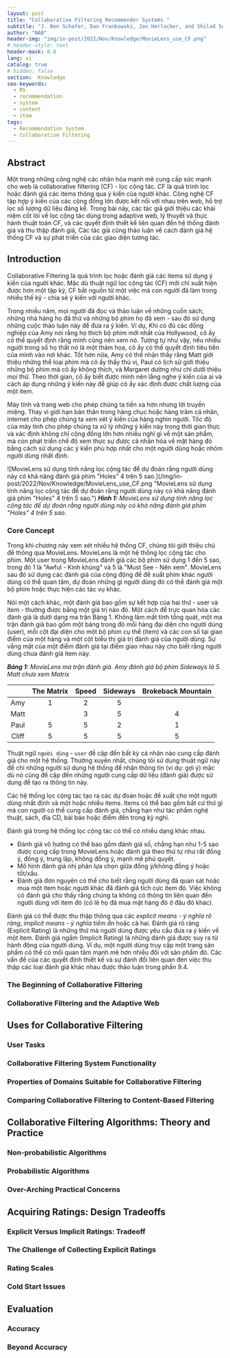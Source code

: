 ```yaml
---
layout: post
title: "Collaborative Filtering Recommender Systems "
subtitle: "J. Ben Schafer, Dan Frankowski, Jon Herlocker, and Shilad Sen"
author: "NAB"
header-img: "img/in-post/2022/Nov/Knowledge/MovieLens_use_CF.png"
# header-style: text
header-mask: 0.6
lang: vi
catalog: true
# hidden: false
section:  Knowledge
seo-keywords:
  - RS
  - recommendation
  - system
  - content
  - item
tags:
  - Recommendation System 
  - Collaborative Filtering
---
```


## Abstract
Một trong những công nghệ các nhân hóa mạnh mẽ cung cấp sức mạnh cho web là collaborative filtering (CF) - lọc cộng tác. CF là quá trình lọc hoặc đánh giá các items thông qua ý kiến của người khác. Công nghệ CF tập hợp ý kiến của các cộng đồng lớn được kết nối với nhau trên web, hỗ trợ lọc số lượng dữ liệu đáng kể. Trong bài này, các tác giả giới thiệu các khái niệm cốt lõi về lọc cộng tác dùng trong adaptive web, lý thuyết và thực hành thuật toán CF, và các quyết định thiết kế liên quan đến hệ thống đánh giá và thu thập đánh giá, Các tác giả cũng thảo luận về cách đánh giá hệ thống CF và sự phát triển của các giao diện tương tác.
## Introduction

Collaborative Filtering là quá trình lọc hoặc đánh giá các items sử dụng ý kiến của người khác. Mặc dù thuật ngữ lọc cộng tác (CF) mới chỉ xuất hiện được hơn một tập kỷ, CF bắt nguồn từ một việc mà con người đã làm trong nhiều thế kỷ - chia sẻ ý kiến với người khác.

Trong nhiều năm, mọi người đã đọc và thảo luận về những cuốn sách, những nhà hàng họ đã thử và những bộ phim họ đã xem - sau đó sử dụng những cuộc thảo luận này để đưa ra ý kiến. Ví dụ, Khi có đủ các đồng nghiệp của Amy nói rằng họ thích bộ phim mới nhất của Hollywood, cô ấy có thể quyết định rằng mình cũng nên xem nó. Tương tự như vậy, nếu nhiều người trong số họ thất nó là một thảm họa, cô ấy có thể quyết định tiêu tiền của mình vào nơi khác. Tốt hơn nữa, Amy có thể nhận thấy rằng Matt giới thiệu những thể loại phim mà cô ấy thấy thú vị, Paul có lịch sử giới thiệu những bộ phim mà cô ấy không thích, và Margaret dường như chỉ dưới thiệu mọi thứ. Theo thời gian, cô ấy biết được mình nên lắng nghe ý kiến của ai và cách áp dụng những ý kiến này để giúp cô ấy xác định được chất lượng của một item. 

Máy tính và trang web cho phép chúng ta tiến xa hơn nhưng lời truyền miệng. Thay vì giới hạn bản thân trong hàng chục hoặc hàng trăm cá nhân, internet cho phép chúng ta xem xét ý kiến của hàng nghìn người. Tốc độ của máy tính cho phép chúng ta xử  lý những ý kiến này trong thời gian thực và xác định không chỉ cộng đồng lớn hơn nhiều nghĩ gì về một sản phẩm, mà còn phát triển chế độ xem thực sự được cá nhân hóa về mặt hàng đó bằng cách sử dụng các ý kiến phù hợp nhất cho một người dùng hoặc nhóm người dùng nhất định.

![MovieLens sử dụng tính năng lọc cộng tác để dự đoán rằng người dùng này có khả năng đánh giá phim "Holes" 4 trên 5 sao.](/img/in-post/2022/Nov/Knowledge/MovieLens_use_CF.png "MovieLens sử dụng tính năng lọc cộng tác để dự đoán rằng người dùng này có khả năng đánh giá phim "Holes" 4 trên 5 sao.")
*__Hình 1:__ MovieLens sử dụng tính năng lọc cộng tác để dự đoán rằng người dùng này có khả năng đánh giá phim "Holes" 4 trên 5 sao.*

### Core Concept

Trong khi chương này xem xét nhiều hệ thống CF, chúng tôi giới thiệu chủ đề thông qua MovieLens. MovieLens là một hệ thống lọc cộng tác cho phim. Một user trong MovieLens đánh giá các bộ phim sử dụng 1 đến 5 sao, trong đó 1 là "Awful - Kinh khủng" và 5 là "Must See - Nên xem". MovieLens sau đó sử dụng các đánh giá của cộng động để đề xuất phim khác người dùng có thể quan tâm, dự đoán những gì người dùng đó có thể đánh giá một bộ phim hoặc thực hiện các tác vụ khác.

Nói một cách khác, một đánh giá bao gồm sự kết hợp của hai thứ -  user và item - thường được bằng một giá trị nào đó. Một cách để trực quan hóa các đánh giá là dưới dạng ma trận Bảng 1. Không làm mất tính tổng quát, một ma trận đánh giá bao gồm một bảng trong đó mỗi hàng đại diện cho người dùng (user), mỗi cột đại diện cho một bộ phim cụ thể (item) và các con số tại giao điểm của một hàng và một cột biểu thị giá trị đánh giá của người dùng. Sự vắng mặt của một điểm đánh giá tại điểm giao nhau này cho biết rằng người dùng chưa đánh giá item này.



*__Bảng 1:__ MovieLens ma trận đánh giá. Amy đánh giá bộ phim Sideways là 5. Matt chưa xem
Matrix*

| | The Matrix | Speed | Sideways | Brokeback Mountain |
|:--:|:--:|:--:|:--:|:--:|
| Amy | 1 | 2 | 5 |  | 
| Matt |  | 3 | 5 | 4 | 
| Paul | 5 | 5 | 2 | 1 | 
| Cliff| 5 | 5 | 5 | 5 | 


Thuật ngữ `người dùng` - `user` đề cập đến bất kỳ cá nhân nào cung cấp đánh giá cho một hệ thống. Thường xuyên nhất, chúng tôi sử dụng thuật ngữ này để chỉ những người sử dụng hệ thống để nhận thông tin (ví dụ: gợi ý) mặc dù nó cũng đề cập đến những người cung cấp dữ liệu (đánh giá) được sử dụng để tạo ra thông tin này.

Các hệ thống lọc cộng tác tạo ra các dự đoán hoặc đề xuất cho một người dùng nhất định và một hoặc nhiều items. Items có thể bao gồm bất cứ thứ gì mà con người có thể cung cấp đánh giá, chẳng hạn như tác phẩm nghệ thuật, sách, đĩa CD, bài báo hoặc điểm đến trong kỳ nghỉ.

Đánh giá trong hệ thống lọc cộng tác có thể có nhiều dạng khác nhau.
* Đánh giá vô hướng có thể bao gồm đánh giá số, chẳng hạn như 1-5 sao được cung cấp trong MovieLens hoặc đánh giá theo thứ tự như rất đồng ý, đồng ý, trung lập, không đồng ý,
mạnh mẽ phủ quyết.
* Mô hình đánh giá nhị phân lựa chọn giữa đồng ý/không đồng ý hoặc tốt/xấu.
* Đánh giá đơn nguyên có thể cho biết rằng người dùng đã quan sát hoặc mua một item hoặc người khác đã đánh giá tích cực item đó. Việc không có đánh giá cho thấy rằng chúng ta không có thông tin liên quan đến người dùng với item đó (có lẽ họ đã mua mặt hàng đó ở đâu đó khác).
  
Đánh giá có thể được thu thập thông qua các *explicit means - ý nghĩa rõ ràng*, *implicit means - ý nghĩa tiềm ẩn* hoặc cả hai. Đánh giá rõ ràng (Explicit Rating) là những thứ mà người dùng được yêu cầu đưa ra ý kiến về một item. Đánh giá ngầm (Implicit Rating) là những đánh giá được suy ra từ hành động của người dùng. Ví dụ, một người dùng truy cập một trang sản phẩm  có thể có mối quan tâm mạnh mẽ hơn nhiều đối với sản phẩm đó. Các vấn đề của các quyết định thiết kế và sự đánh đổi liên quan đén việc thu thập các loại đánh giá khác nhau được thảo luận trong phần 9.4.

### The Beginning of Collaborative Filtering

### Collaborative Filtering and the Adaptive Web

## Uses for Collaborative Filtering

### User Tasks

### Collaborative Filtering System Functionality

### Properties of Domains Suitable for Collaborative Filtering

### Comparing Collaborative Filtering to Content-Based Filtering


## Collaborative Filtering Algorithms: Theory and Practice 


### Non-probabilistic Algorithms 

### Probabilistic Algorithms 

### Over-Arching Practical Concerns

## Acquiring Ratings: Design Tradeoffs

### Explicit Versus Implicit Ratings: Tradeoff 

### The Challenge of Collecting Explicit Ratings


### Rating Scales


### Cold Start Issues


## Evaluation

### Accuracy

### Beyond Accuracy